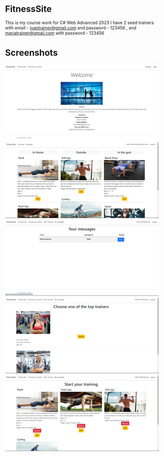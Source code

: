 <h1>FitnessSite</h1>

This is my course work for C# Web Advanced 2023
I have 2 seed trainers with email - ivantrainer@gmail.com and password - 123456 , and mariatrainer@gmail.com with password - 123456

<h1>Screenshots</h1>

<img src="Screenshots/Screenshot1.png">
<img src="Screenshots/Screenshot2.png">
<img src="Screenshots/Screenshot3.png">
<img src="Screenshots/Screenshot4.png">
<img src="Screenshots/Screenshot5.png">



                                                           


